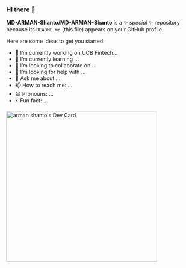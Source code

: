 ### Hi there 👋


**MD-ARMAN-Shanto/MD-ARMAN-Shanto** is a ✨ _special_ ✨ repository because its `README.md` (this file) appears on your GitHub profile.

Here are some ideas to get you started:

- 🔭 I’m currently working on UCB Fintech...
- 🌱 I’m currently learning ...
- 👯 I’m looking to collaborate on ...
- 🤔 I’m looking for help with ...
- 💬 Ask me about ...
- 📫 How to reach me: ...
- 😄 Pronouns: ...
- ⚡ Fun fact: ...



<a href="https://app.daily.dev/arman_shanto"><img src="https://api.daily.dev/devcards/3036ec0d872e442ea1269eb27acc2905.png?r=dum" width="400" alt="arman shanto's Dev Card"/></a>
